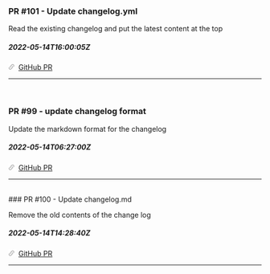 ### PR #101 - Update changelog.yml

Read the existing changelog and put the latest content at the top

##### 2022-05-14T16:00:05Z
![](public/images/link.png) [GitHub PR](https://github.com/jsaelhof/movie-picker/pull/101)

----
<br/>

### PR #99 - update changelog format

Update the markdown format for the changelog

##### 2022-05-14T06:27:00Z
![](public/images/link.png) [GitHub PR](https://github.com/jsaelhof/movie-picker/pull/99)

----
<br/>
### PR #100 - Update changelog.md

Remove the old contents of the change log

##### 2022-05-14T14:28:40Z
![](public/images/link.png) [GitHub PR](https://github.com/jsaelhof/movie-picker/pull/100)

----
<br/>